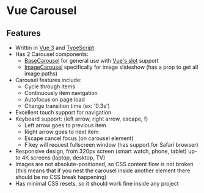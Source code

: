 # Vue Carousel

## Features

- Writtin in [Vue 3](https://vuejs.org/) and [TypeScript](https://www.typescriptlang.org/)
- Has 2 Carousel components:
  - [BaseCarousel](src/components/BaseCarousel.vue) for general use with [Vue's slot](https://vuejs.org/guide/components/slots.html) support
  - [ImageCarousel](src/components/ImageCarousel.vue) specifically for image slideshow (has a prop to get all image paths)
- Carousel features include:
  - Cycle through items
  - Continuously item navigation
  - Autofocus on page load
  - Change transition time (ex: '0.3s')
- Excellent touch support for navigation
- Keyboard support: (left arrow, right arrow, escape, f)
  - Left arrow goes to previous item
  - Right arrow goes to next item
  - Escape cancel focus (on carousel element)
  - F key will request fullscreen window (has support for Safari browser)
- Responsive design, from 320px screen (smart watch, phone, tablet) up-to 4K screens (laptop, desktop, TV)
- Images are not absolute-positioned, so CSS content flow is not broken (this means that if you nest the carousel inside another element there should be no CSS break happening)
- Has minimal CSS resets, so it should work fine inside any project

